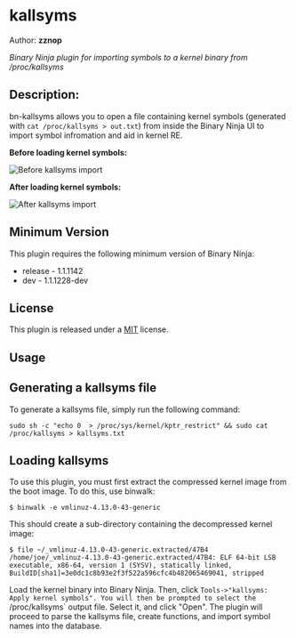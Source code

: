 # kallsyms
Author: **zznop**

_Binary Ninja plugin for importing symbols to a kernel binary from /proc/kallsyms_

## Description:

bn-kallsyms allows you to open a file containing kernel symbols (generated with `cat /proc/kallsyms > out.txt`) from
inside the Binary Ninja UI to import symbol infromation and aid in kernel RE.

**Before loading kernel symbols:**

![Before kallsyms import](screens/before.png "Before:")

**After loading kernel symbols:**

![After kallsyms import](screens/after.png "After:")

## Minimum Version

This plugin requires the following minimum version of Binary Ninja:

 * release - 1.1.1142
 * dev - 1.1.1228-dev

## License

This plugin is released under a [MIT](LICENSE) license.

## Usage

## Generating a kallsyms file

To generate a kallsyms file, simply run the following command:
```
sudo sh -c "echo 0  > /proc/sys/kernel/kptr_restrict" && sudo cat /proc/kallsyms > kallsyms.txt
```

## Loading kallsyms

To use this plugin, you must first extract the compressed kernel image from the boot image. To do this, use binwalk:

```
$ binwalk -e vmlinuz-4.13.0-43-generic
```

This should create a sub-directory containing the decompressed kernel image:

```
$ file ~/_vmlinuz-4.13.0-43-generic.extracted/47B4 
/home/joe/_vmlinuz-4.13.0-43-generic.extracted/47B4: ELF 64-bit LSB executable, x86-64, version 1 (SYSV), statically linked, BuildID[sha1]=3e0dc1c8b93e2f3f522a596cfc4b482065469041, stripped
```

Load the kernel binary into Binary Ninja. Then, click `Tools->"kallsyms: Apply kernel symbols". You will then be
prompted to select the `/proc/kallsyms` output file. Select it, and click "Open". The plugin will proceed to parse
the kallsyms file, create functions, and import symbol names into the database.
